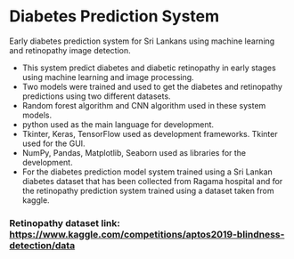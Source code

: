 # Diabetes Prediction System
Early diabetes prediction system for Sri Lankans using machine learning and retinopathy image detection.

- This system predict diabetes and diabetic retinopathy in early stages using machine learning and image processing.
- Two models were trained and used to get the diabetes and retinopathy predictions using two different datasets.
- Random forest algorithm and CNN algorithm used in these system models.
- python used as the main language for development.
- Tkinter, Keras, TensorFlow used as development frameworks. Tkinter used for the GUI.
- NumPy, Pandas, Matplotlib, Seaborn used as libraries for the development.
- For the diabetes prediction model system trained using a Sri Lankan diabetes dataset that has been collected from Ragama hospital and for the retinopathy prediction system trained using a dataset taken from kaggle.

### Retinopathy dataset link: https://www.kaggle.com/competitions/aptos2019-blindness-detection/data

